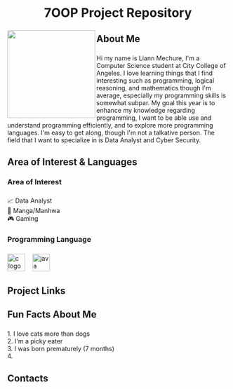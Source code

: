 <h1 align="center">7OOP Project Repository</h1>

###

<img align="left" height="200" src="https://scontent.fcrk1-4.fna.fbcdn.net/v/t39.30808-6/534827313_24308108532176364_3902293745580221825_n.jpg?_nc_cat=109&ccb=1-7&_nc_sid=6ee11a&_nc_eui2=AeHJZlsc0slHNttIO6arxrHGCZjZQtpTcbIJmNlC2lNxsp44Y_NSW6gNn7pl6zP9ivJYdRdw-1EqmejxQ67MmSTd&_nc_ohc=-jk-C5L6rsAQ7kNvwHdVJid&_nc_oc=AdnA07Mv3iU_Q6eO9fIR-avqdym5PszLLhhavlVoAGfVE2E7g3A9htX0yZon5kHMIJM&_nc_zt=23&_nc_ht=scontent.fcrk1-4.fna&_nc_gid=U_j9ab568-FD3j8bV1ufyA&oh=00_AfUC-F8Vz-3fJ-rrNjUxpted744VjnxpF3coRJxhOKQFFA&oe=68B77E34"  />

###

<h2 align="left">About Me</h2>

###

<p align="left">Hi my name is Liann Mechure, I'm a Computer Science student at City College of Angeles. I love learning things that I find interesting such as programming, logical reasoning, and mathematics though I'm average, especially my programming skills is somewhat subpar.  My goal this year is to enhance my knowledge regarding programming, I want to be able use and understand programming efficiently, and to explore more programming languages. I'm easy to get along, though I'm not a talkative person. The field that I want to specialize in is Data Analyst and Cyber Security.</p>

###

<h2 align="left">Area of Interest & Languages</h2>

###

<h3 align="left">Area of Interest</h3>

###

<p align="left">📈 Data Analyst<br>📔 Manga/Manhwa<br>🎮 Gaming</p>

###

<h3 align="left">Programming Language</h3>

###

<div align="left">
  <img src="https://cdn.jsdelivr.net/gh/devicons/devicon/icons/c/c-original.svg" height="40" alt="c logo"  />
  <img width="9" />
  <img src="https://cdn.jsdelivr.net/gh/devicons/devicon/icons/java/java-original.svg" height="40" alt="java logo"  />
</div>

###

<h2 align="left">Project Links</h2>

###

<h2 align="left">Fun Facts About Me</h2>

###

<p align="left">1. I love cats more than dogs<br>2. I'm a picky eater<br>3. I was born prematurely (7 months)<br>4.</p>

###

<h2 align="left">Contacts</h2>

###
